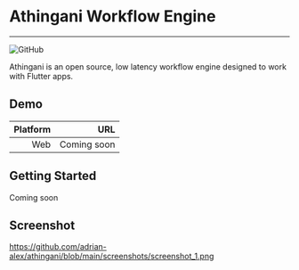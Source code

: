# Athingani Workflow Engine

---

![GitHub](https://img.shields.io/github/license/mashape/apistatus.svg?longCache=true&style=flat-square)

Athingani is an open source, low latency workflow engine designed to work with Flutter apps.

## Demo

| Platform  | URL  
| -:        | -:    
| Web       | Coming soon

## Getting Started
Coming soon

## Screenshot
https://github.com/adrian-alex/athingani/blob/main/screenshots/screenshot_1.png